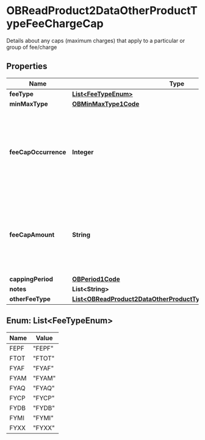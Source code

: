 

# OBReadProduct2DataOtherProductTypeFeeChargeCap

Details about any caps (maximum charges) that apply to a particular or group of fee/charge
## Properties

Name | Type | Description | Notes
------------ | ------------- | ------------- | -------------
**feeType** | [**List&lt;FeeTypeEnum&gt;**](#List&lt;FeeTypeEnum&gt;) |  | 
**minMaxType** | [**OBMinMaxType1Code**](OBMinMaxType1Code.md) |  | 
**feeCapOccurrence** | **Integer** | fee/charges are captured dependent on the number of occurrences rather than capped at a particular amount |  [optional]
**feeCapAmount** | **String** | Cap amount charged for a fee/charge (where it is charged in terms of an amount rather than a rate) |  [optional]
**cappingPeriod** | [**OBPeriod1Code**](OBPeriod1Code.md) |  |  [optional]
**notes** | **List&lt;String&gt;** |  |  [optional]
**otherFeeType** | [**List&lt;OBReadProduct2DataOtherProductTypeOverdraftOtherFeeType&gt;**](OBReadProduct2DataOtherProductTypeOverdraftOtherFeeType.md) |  |  [optional]



## Enum: List&lt;FeeTypeEnum&gt;

Name | Value
---- | -----
FEPF | &quot;FEPF&quot;
FTOT | &quot;FTOT&quot;
FYAF | &quot;FYAF&quot;
FYAM | &quot;FYAM&quot;
FYAQ | &quot;FYAQ&quot;
FYCP | &quot;FYCP&quot;
FYDB | &quot;FYDB&quot;
FYMI | &quot;FYMI&quot;
FYXX | &quot;FYXX&quot;



